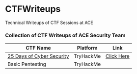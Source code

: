 # CTFWriteups
Technical Writeups of CTF Sessions at ACE
 ### Collection of CTF Writeups of ACE Security Team
 
| CTF Name                  | Platform  | Link                                                        |
| --------                  | --------  |  ----                                                       |
| [25 Days of Cyber Security](TryHackMe/25-Days-of-Cyber-Security/README.md) | TryHackMe | [Click Here](TryHackMe/25-Days-of-Cyber-Security/README.md) |
| Basic Pentesting          | TryHackMe | 
